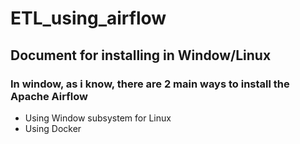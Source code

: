 # ETL_using_airflow

## Document for installing in Window/Linux

### In window, as i know, there are 2 main ways to install the Apache Airflow

* Using Window subsystem for Linux
* Using Docker

